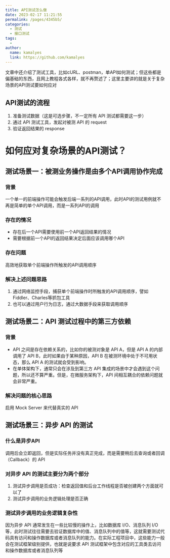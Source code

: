 ```yaml
---
title: API测试怎么做
date: 2023-02-17 11:21:55
permalink: /pages/4345b5/
categories:
  - 测试
  - 接口测试
tags:
  - 
author: 
  name: kamalyes
  link: https://github.com/kamalyes
---
```


文章中还介绍了测试工具，比如cURL、postman，单API如何测试；但这些都是偏基础的东西，且网上教程各式各样，就不再赘述了；这里主要讲的就是关于复杂场景的API测试要如何应对

API测试的流程
--------

1. 准备测试数据（这是可选步骤，不一定所有 API 测试都需要这一步）
2. 通过 API 测试工具，发起对被测 API 的 request
3. 验证返回结果的 response

如何应对复杂场景的API测试？
===============

测试场景一：被测业务操作是由多个API调用协作完成
-------------------------

### 背景

一个单一的前端操作可能会触发后端一系列的API调用，此时API的测试用例就不再是简单的单个API调用，而是一系列API的调用

### 存在的情况

* 存在后一个API需要使用前一个API返回结果的情况
* 需要根据前一个API的返回结果决定后面应该调用哪个API

### 存在问题

高效地获取单个前端操作所触发的API调用顺序

### 解决上述问题思路

1. 通过网络监控手段，捕获单个前端操作时所触发的API调用顺序，譬如Fiddler、Charles等抓包工具
2. 也可以通过用户行为日志，通过大数据手段来获取调用顺序

测试场景二：API 测试过程中的第三方依赖
---------------------

### 背景

* API 之间是存在依赖关系的，比如你的被测对象是 API A，但是 API A 的内部调用了 API B，此时如果由于某种原因，API B 在被测环境中处于不可用状态，那么 API A 的测试就会受到影响。
* 在单体架构下，通常只会在涉及到第三方 API 集成的场景中才会遇到这个问题，所以还不算严重。但是，在微服务架构下，API 间相互耦合的依赖问题就会非常严重。

### 解决问题的核心思路

启用 Mock Server 来代替真实的 API

测试场景三：异步 API 的测试
----------------

### 什么是异步API

调用后会立即返回，但是实际任务并没有真正完成，而是需要稍后去查询或者回调（Callback）的 API

### 对异步 API 的测试主要分为两个部分

1. 测试异步调用是否成功：检查返回值和后台工作线程是否被创建两个方面就可以了
2. 测试异步调用的业务逻辑处理是否正确

### 测试异步调用的业务逻辑复杂性

因为异步 API 通常发生在一些比较慢的操作上，比如数据库 I/O、消息队列 I/O 等，此时测试往往需要去验证数据库中的值、消息队列中的值等，这就需要测试代码具有访问和操作数据库或者消息队列的能力。在实际工程项目中，这些能力一般会在测试框架级别提供，也就是说要求 API 测试框架中包含对应的工具类去访问和操作数据库或者消息队列等
